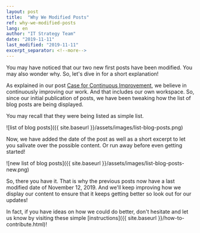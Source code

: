 ```yaml
---
layout: post
title:  "Why We Modified Posts"
ref: why-we-modified-posts
lang: en
author: "IT Strategy Team"
date: "2019-11-11"
last_modified: "2019-11-11"
excerpt_separator: <!--more-->
---
```

You may have noticed that our two new first posts have been modified.
You may also wonder why.
So, let's dive in for a short explanation!
<!--more-->

As explained in our post [Case for Continuous Improvement]({{site.baseurl}}/2019/10/15/case-continuous-improvement.html), we believe in continuously improving our work.
And that includes our own workspace.
So, since our initial publication of posts, we have been tweaking how the list of blog posts are being displayed.

You may recall that they were being listed as simple list.

![list of blog posts]({{ site.baseurl }}/assets/images/list-blog-posts.png)

Now, we have added the date of the post as well as a short excerpt to let you salivate over the possible content.
Or run away before even getting started!

![new list of blog posts]({{ site.baseurl }}/assets/images/list-blog-posts-new.png)

So, there you have it.
That is why the previous posts now have a last modified date of November 12, 2019.
And we'll keep improving how we display our content to ensure that it keeps getting better so look out for our updates!

In fact, if you have ideas on how we could do better, don't hesitate and let us know by visiting these simple [instructions]({{ site.baseurl }}/how-to-contribute.html)!
